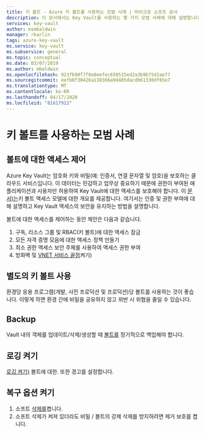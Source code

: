 ```yaml
---
title: 키 볼트 - Azure 키 볼트를 사용하는 모범 사례 | 마이크로 소프트 문서
description: 이 문서에서는 Key Vault를 사용하는 몇 가지 모범 사례에 대해 설명합니다.
services: key-vault
author: msmbaldwin
manager: rkarlin
tags: azure-key-vault
ms.service: key-vault
ms.subservice: general
ms.topic: conceptual
ms.date: 03/07/2019
ms.author: mbaldwin
ms.openlocfilehash: 923fb90f7f0e8eefec650515ed2a3b9b75d2ae77
ms.sourcegitcommit: eefb0f30426a138366a9d405dacdb61330df65e7
ms.translationtype: MT
ms.contentlocale: ko-KR
ms.lasthandoff: 04/17/2020
ms.locfileid: "81617912"
---
```

# <a name="best-practices-to-use-key-vault"></a>키 볼트를 사용하는 모범 사례

## <a name="control-access-to-your-vault"></a>볼트에 대한 액세스 제어

Azure Key Vault는 암호화 키와 비밀(예: 인증서, 연결 문자열 및 암호)을 보호하는 클라우드 서비스입니다. 이 데이터는 민감하고 업무상 중요하기 때문에 권한이 부여된 애플리케이션과 사용자만 허용하여 Key Vault에 대한 액세스를 보호해야 합니다. 이 [문서)는](secure-your-key-vault.md)키 볼트 액세스 모델에 대한 개요를 제공합니다. 여기서는 인증 및 권한 부여에 대해 설명하고 Key Vault 액세스의 보안을 유지하는 방법을 설명합니다.

볼트에 대한 액세스를 제어하는 동안 제안은 다음과 같습니다.
1. 구독, 리소스 그룹 및 RBAC(키 볼트)에 대한 액세스 잠금
2. 모든 자격 증명 모음에 대한 액세스 정책 만들기
3. 최소 권한 액세스 보안 주체를 사용하여 액세스 권한 부여
4. 방화벽 및 [VNET 서비스 끝점](overview-vnet-service-endpoints.md)켜기)

## <a name="use-separate-key-vault"></a>별도의 키 볼트 사용

환경당 응용 프로그램(개발, 사전 프로덕션 및 프로덕션)당 볼트를 사용하는 것이 좋습니다. 이렇게 하면 환경 간에 비밀을 공유하지 않고 위반 시 위협을 줄일 수 있습니다.

## <a name="backup"></a>Backup

Vault 내의 객체를 업데이트/삭제/생성할 때 [볼트를](https://blogs.technet.microsoft.com/kv/2018/07/20/announcing-backup-and-restore-of-keys-secrets-and-certificates/) 정기적으로 백업해야 합니다.

## <a name="turn-on-logging"></a>로깅 켜기

[로깅 켜기)](logging.md) 볼트에 대한. 또한 경고를 설정합니다.

## <a name="turn-on-recovery-options"></a>복구 옵션 켜기

1. 소프트 [삭제를](overview-soft-delete.md)켭니다.
2. 소프트 삭제가 켜져 있더라도 비밀 / 볼트의 강제 삭제를 방지하려면 제거 보호를 켭니다.
